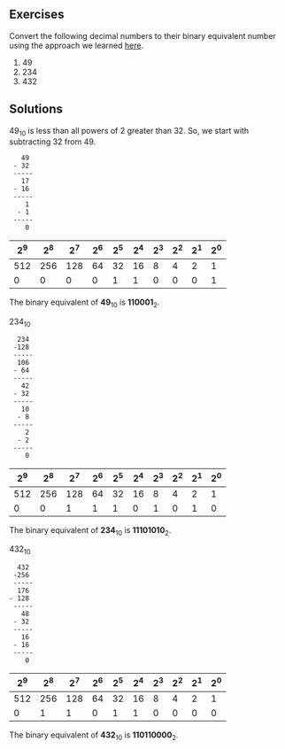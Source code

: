 ## Exercises
Convert the following decimal numbers to their binary equivalent number using the approach we learned [here](https://github.com/Ada-Developers-Academy/textbook-curriculum/blob/master/04-cs-fundamentals/classroom/Essential%20Mathematics.md#converting-from-decimal-to-binary).
1. 49
1. 234
1. 432

## Solutions
49<sub>10</sub> is less than all powers of 2 greater than 32. So, we start with subtracting 32 from 49.
```
   49
 - 32
 -----
   17
 - 16
 -----
    1
  - 1
 -----
    0
```

2<sup>9</sup> | 2<sup>8</sup> | 2<sup>7</sup> | 2<sup>6</sup> | 2<sup>5</sup> | 2<sup>4</sup> | 2<sup>3</sup> | 2<sup>2</sup> | 2<sup>1</sup> | 2<sup>0</sup>
----|-----|-----|----|----|----|---|---|---|---
512 | 256 | 128 | 64 | 32 | 16 | 8 | 4 | 2 | 1
 0  |  0  |   0 |  0 |  1 |  1 | 0 | 0 | 0 | 1
 
The binary equivalent of **49**<sub>10</sub> is **110001**<sub>2</sub>.

234<sub>10</sub>
```
  234
 -128
 -----
  106
 - 64
 -----
   42
 - 32
 -----
   10
  - 8
 -----
    2
  - 2
 -----
    0
```

2<sup>9</sup> | 2<sup>8</sup> | 2<sup>7</sup> | 2<sup>6</sup> | 2<sup>5</sup> | 2<sup>4</sup> | 2<sup>3</sup> | 2<sup>2</sup> | 2<sup>1</sup> | 2<sup>0</sup>
----|-----|-----|----|----|----|---|---|---|---
512 | 256 | 128 | 64 | 32 | 16 | 8 | 4 | 2 | 1
 0  |  0  |   1 |  1 |  1 |  0 | 1 | 0 | 1 | 0
 
The binary equivalent of **234**<sub>10</sub> is **11101010**<sub>2</sub>.

432<sub>10</sub>
```
  432
 -256
 -----
  176
- 128
 -----
   48
 - 32
 -----
   16
 - 16
 -----
    0
```

2<sup>9</sup> | 2<sup>8</sup> | 2<sup>7</sup> | 2<sup>6</sup> | 2<sup>5</sup> | 2<sup>4</sup> | 2<sup>3</sup> | 2<sup>2</sup> | 2<sup>1</sup> | 2<sup>0</sup>
----|-----|-----|----|----|----|---|---|---|---
512 | 256 | 128 | 64 | 32 | 16 | 8 | 4 | 2 | 1
 0  |  1  |   1 |  0 |  1 |  1 | 0 | 0 | 0 | 0
 
The binary equivalent of **432**<sub>10</sub> is **110110000**<sub>2</sub>.
